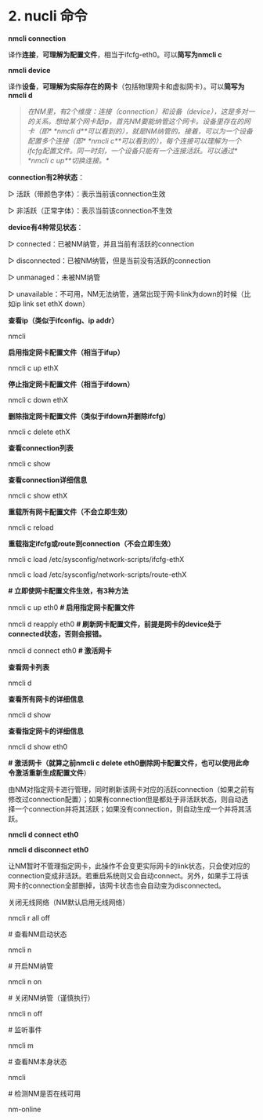 # 2. nucli 命令

**nmcli connection**

译作**连接**，**可理解为配置文件**，相当于ifcfg-eth0。可以**简写为nmcli c**

**nmcli device**

译作**设备**，**可理解为实际存在的网卡**（包括物理网卡和虚拟网卡）。可以**简写为nmcli d**

> **在NM里，有2个维度：连接（connection）和设备（device），这是多对一的关系。想给某个网卡配ip，首先NM要能纳管这个网卡。设备里存在的网卡（即\** \**nmcli d\**\**可以看到的），就是NM纳管的。接着，可以为一个设备配置多个连接（即\** \**nmcli c\**\**可以看到的），每个连接可以理解为一个ifcfg配置文件。同一时刻，一个设备只能有一个连接活跃。可以通过\** \**nmcli c up\**\**切换连接。\***

**connection有2种状态**：

▷ 活跃（带颜色字体）：表示当前该connection生效 

▷ 非活跃（正常字体）：表示当前该connection不生效

**device有4种常见状态**：

▷ connected：已被NM纳管，并且当前有活跃的connection 

▷ disconnected：已被NM纳管，但是当前没有活跃的connection

 ▷ unmanaged：未被NM纳管 

▷ unavailable：不可用，NM无法纳管，通常出现于网卡link为down的时候（比如ip link set ethX down）

**查看ip（类似于ifconfig、ip addr）**

nmcli

**启用指定网卡配置文件（相当于ifup）**

nmcli c up ethX

**停止指定网卡配置文件（相当于ifdown）**

nmcli c down ethX

**删除指定网卡配置文件（类似于ifdown并删除ifcfg）**

nmcli c delete ethX

**查看connection列表**

nmcli c show

**查看connection详细信息**

nmcli c show ethX

**重载所有网卡配置文件（不会立即生效）**

nmcli c reload

**重载指定ifcfg或route到connection（不会立即生效）**

nmcli c load /etc/sysconfig/network-scripts/ifcfg-ethX

nmcli c load /etc/sysconfig/network-scripts/route-ethX

**# 立即使网卡配置文件生效，有3种方法**

nmcli c up eth0         **# 启用指定网卡配置文件**

nmcli d reapply eth0     **# 刷新网卡配置文件，前提是网卡的device处于connected状态，否则会报错。**

nmcli d connect eth0     **# 激活网卡**

 **查看网卡列表**

nmcli d

**查看所有网卡的详细信息**

nmcli d show

**查看指定网卡的详细信息**

nmcli d show eth0

**# 激活网卡（就算之前nmcli c delete eth0删除网卡配置文件，也可以使用此命令激活重新生成配置文件**）

由NM对指定网卡进行管理，同时刷新该网卡对应的活跃connection（如果之前有修改过connection配置）；如果有connection但是都处于非活跃状态，则自动选择一个connection并将其活跃；如果没有connection，则自动生成一个并将其活跃。

**nmcli d connect eth0**

**nmcli d disconnect eth0**

让NM暂时不管理指定网卡，此操作不会变更实际网卡的link状态，只会使对应的connection变成非活跃。若重启系统则又会自动connect。另外，如果手工将该网卡的connection全部删掉，该网卡状态也会自动变为disconnected。

 关闭无线网络（NM默认启用无线网络）

nmcli r all off

\# 查看NM启动状态

nmcli n

\# 开启NM纳管

nmcli n on

\# 关闭NM纳管（谨慎执行）

nmcli n off

\# 监听事件

nmcli m

\# 查看NM本身状态

nmcli

\# 检测NM是否在线可用

nm-online
